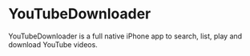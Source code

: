 YouTubeDownloader
=================

YouTubeDownloader is a full native iPhone app to search, list, play and download YouTube videos.
